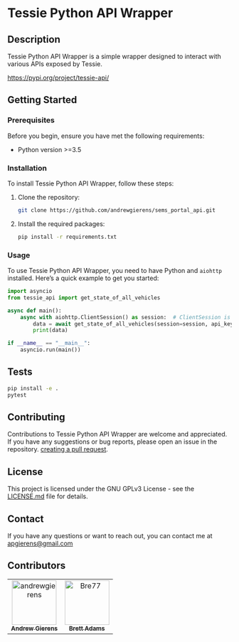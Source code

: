 # Tessie Python API Wrapper

## Description
Tessie Python API Wrapper is a simple wrapper designed to interact with various APIs exposed by Tessie.

https://pypi.org/project/tessie-api/

## Getting Started

### Prerequisites
Before you begin, ensure you have met the following requirements:
- Python version >=3.5

### Installation
To install Tessie Python API Wrapper, follow these steps:

1. Clone the repository:
   ```bash
   git clone https://github.com/andrewgierens/sems_portal_api.git
   ```

2. Install the required packages:
   ```bash
   pip install -r requirements.txt
   ```

### Usage
To use Tessie Python API Wrapper, you need to have Python and `aiohttp` installed. Here’s a quick example to get you started:

```python
import asyncio
from tessie_api import get_state_of_all_vehicles

async def main():
    async with aiohttp.ClientSession() as session:  # ClientSession is created here and will be closed when exiting the block
        data = await get_state_of_all_vehicles(session=session, api_key="TESSIE_KEY", only_active=True)
        print(data)

if __name__ == "__main__":
    asyncio.run(main())
```

## Tests
```bash
pip install -e .
pytest
```

## Contributing
Contributions to Tessie Python API Wrapper are welcome and appreciated. If you have any suggestions or bug reports, please open an issue in the repository.
[creating a pull request](https://help.github.com/articles/creating-a-pull-request/).

## License
This project is licensed under the GNU GPLv3 License - see the [LICENSE.md](LICENSE.md) file for details.

## Contact
If you have any questions or want to reach out, you can contact me at apgierens@gmail.com

## Contributors
<!-- readme: contributors -start -->
<table>
<tr>
    <td align="center">
        <a href="https://github.com/andrewgierens">
            <img src="https://avatars.githubusercontent.com/u/4150500?v=4" width="100;" alt="andrewgierens"/>
            <br />
            <sub><b>Andrew Gierens</b></sub>
        </a>
    </td>
    <td align="center">
        <a href="https://github.com/Bre77">
            <img src="https://avatars.githubusercontent.com/u/2647914?v=4" width="100;" alt="Bre77"/>
            <br />
            <sub><b>Brett Adams</b></sub>
        </a>
    </td></tr>
</table>
<!-- readme: contributors -end -->
